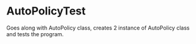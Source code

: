 # AutoPolicyTest
Goes along with AutoPolicy class, creates 2 instance of AutoPolicy class and tests the program. 
